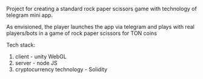 Project for creating a standard rock paper scissors game with technology of telegram mini app.

As envisioned, the player launches the app via telegram and plays with real players/bots in a game of rock paper scissors for TON coins

Tech stack:
1) client - unity WebGL
2) server - node JS
3) сryptocurrency technology - Solidity
